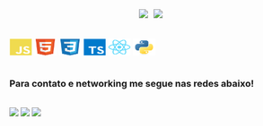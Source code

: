 <div style="display: flex; flex-wrap: wrap; justify-content: center; gap: 10px;">
  <a href="https://github.com/bdancost">
    <img height="180em" src="https://github-readme-stats.vercel.app/api?username=bdancost&show_icons=true&theme=tokyonight&include_all_commits=true&count_private=true" style="max- 
    width: 100%;"/>
  </a>
  <a href="https://github.com/devemdobro">
    <img height="180em" src="https://github-readme-stats.vercel.app/api/top-langs/?username=bdancost&layout=compact&langs_count=6&theme=tokyonight" style="max-width: 100%;"/>
  </a>
</div>

<br>

<div style="display: inline_block"><br>
  <img align="center" alt="Js" height="30" width="40" src="https://raw.githubusercontent.com/devicons/devicon/master/icons/javascript/javascript-plain.svg">
  <img align="center" alt="HTML" height="30" width="40" src="https://raw.githubusercontent.com/devicons/devicon/master/icons/html5/html5-original.svg">
  <img align="center" alt="CSS" height="30" width="40" src="https://raw.githubusercontent.com/devicons/devicon/master/icons/css3/css3-original.svg">
  <img align="center" alt="Typescript" height="30" width="40" src="https://raw.githubusercontent.com/devicons/devicon/master/icons/typescript/typescript-original.svg">
  <img align="center" alt="React" height="30" width="40" src="https://raw.githubusercontent.com/devicons/devicon/master/icons/react/react-original.svg">
  <img align="center" alt="Python" height="30" width="40" src="https://raw.githubusercontent.com/devicons/devicon/master/icons/python/python-original.svg">
</div>
 
 <br>
 
  ### Para contato e networking me segue nas redes abaixo!

  <br>
 
<div> 
  <a href="https://discord.com/channels/@me" target="_blank"><img src="https://img.shields.io/badge/Discord-7289DA?style=for-the-badge&logo=discord&logoColor=white" target="_blank"></a> 
  <a href = "pr.danfc88@gmail.com"><img src="https://img.shields.io/badge/-Gmail-%23333?style=for-the-badge&logo=gmail&logoColor=white" target="_blank"></a>
  <a href="https://www.linkedin.com/in/daniel-fernandes1988/" target="_blank"><img src="https://img.shields.io/badge/-LinkedIn-%230077B5?style=for-the- 
  badge&logo=linkedin&logoColor=white" target="_blank"></a> 
 
</div>
